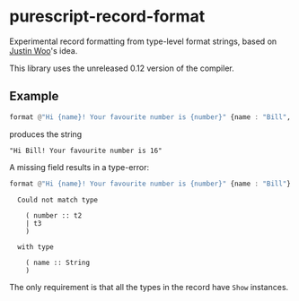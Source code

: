 # purescript-record-format

Experimental record formatting from type-level format strings, based on [Justin Woo](https://github.com/justinwoo)'s idea.

This library uses the unreleased 0.12 version of the compiler.

## Example

```purescript
format @"Hi {name}! Your favourite number is {number}" {name : "Bill", number : 16}
```

produces the string

```
"Hi Bill! Your favourite number is 16"
```

A missing field results in a type-error:

```purescript
format @"Hi {name}! Your favourite number is {number}" {name : "Bill"}
```

```
  Could not match type

    ( number :: t2
    | t3
    )

  with type

    ( name :: String
    )
```

The only requirement is that all the types in the record have `Show`
instances.

